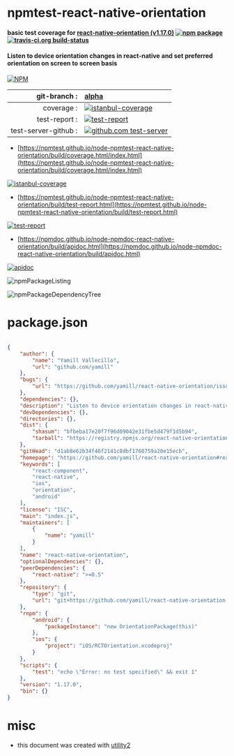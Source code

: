 # npmtest-react-native-orientation

#### basic test coverage for  [react-native-orientation (v1.17.0)](https://github.com/yamill/react-native-orientation#readme)  [![npm package](https://img.shields.io/npm/v/npmtest-react-native-orientation.svg?style=flat-square)](https://www.npmjs.org/package/npmtest-react-native-orientation) [![travis-ci.org build-status](https://api.travis-ci.org/npmtest/node-npmtest-react-native-orientation.svg)](https://travis-ci.org/npmtest/node-npmtest-react-native-orientation)

#### Listen to device orientation changes in react-native and set preferred orientation on screen to screen basis

[![NPM](https://nodei.co/npm/react-native-orientation.png?downloads=true&downloadRank=true&stars=true)](https://www.npmjs.com/package/react-native-orientation)

| git-branch : | [alpha](https://github.com/npmtest/node-npmtest-react-native-orientation/tree/alpha)|
|--:|:--|
| coverage : | [![istanbul-coverage](https://npmtest.github.io/node-npmtest-react-native-orientation/build/coverage.badge.svg)](https://npmtest.github.io/node-npmtest-react-native-orientation/build/coverage.html/index.html)|
| test-report : | [![test-report](https://npmtest.github.io/node-npmtest-react-native-orientation/build/test-report.badge.svg)](https://npmtest.github.io/node-npmtest-react-native-orientation/build/test-report.html)|
| test-server-github : | [![github.com test-server](https://npmtest.github.io/node-npmtest-react-native-orientation/GitHub-Mark-32px.png)](https://npmtest.github.io/node-npmtest-react-native-orientation/build/app/index.html) | | build-artifacts : | [![build-artifacts](https://npmtest.github.io/node-npmtest-react-native-orientation/glyphicons_144_folder_open.png)](https://github.com/npmtest/node-npmtest-react-native-orientation/tree/gh-pages/build)|

- [https://npmtest.github.io/node-npmtest-react-native-orientation/build/coverage.html/index.html](https://npmtest.github.io/node-npmtest-react-native-orientation/build/coverage.html/index.html)

[![istanbul-coverage](https://npmtest.github.io/node-npmtest-react-native-orientation/build/screenCapture.buildCi.browser.%252Ftmp%252Fbuild%252Fcoverage.lib.html.png)](https://npmtest.github.io/node-npmtest-react-native-orientation/build/coverage.html/index.html)

- [https://npmtest.github.io/node-npmtest-react-native-orientation/build/test-report.html](https://npmtest.github.io/node-npmtest-react-native-orientation/build/test-report.html)

[![test-report](https://npmtest.github.io/node-npmtest-react-native-orientation/build/screenCapture.buildCi.browser.%252Ftmp%252Fbuild%252Ftest-report.html.png)](https://npmtest.github.io/node-npmtest-react-native-orientation/build/test-report.html)

- [https://npmdoc.github.io/node-npmdoc-react-native-orientation/build/apidoc.html](https://npmdoc.github.io/node-npmdoc-react-native-orientation/build/apidoc.html)

[![apidoc](https://npmdoc.github.io/node-npmdoc-react-native-orientation/build/screenCapture.buildCi.browser.%252Ftmp%252Fbuild%252Fapidoc.html.png)](https://npmdoc.github.io/node-npmdoc-react-native-orientation/build/apidoc.html)

![npmPackageListing](https://npmtest.github.io/node-npmtest-react-native-orientation/build/screenCapture.npmPackageListing.svg)

![npmPackageDependencyTree](https://npmtest.github.io/node-npmtest-react-native-orientation/build/screenCapture.npmPackageDependencyTree.svg)



# package.json

```json

{
    "author": {
        "name": "Yamill Vallecillo",
        "url": "github.com/yamill"
    },
    "bugs": {
        "url": "https://github.com/yamill/react-native-orientation/issues"
    },
    "dependencies": {},
    "description": "Listen to device orientation changes in react-native and set preferred orientation on screen to screen basis",
    "devDependencies": {},
    "directories": {},
    "dist": {
        "shasum": "bfbeba17e20f7f96d09042e31fbe5d479f1d5b94",
        "tarball": "https://registry.npmjs.org/react-native-orientation/-/react-native-orientation-1.17.0.tgz"
    },
    "gitHead": "d1ab8e62b34f46f2141c8dbf1760759a20e15ecb",
    "homepage": "https://github.com/yamill/react-native-orientation#readme",
    "keywords": [
        "react-component",
        "react-native",
        "ios",
        "orientation",
        "android"
    ],
    "license": "ISC",
    "main": "index.js",
    "maintainers": [
        {
            "name": "yamill"
        }
    ],
    "name": "react-native-orientation",
    "optionalDependencies": {},
    "peerDependencies": {
        "react-native": ">=0.5"
    },
    "repository": {
        "type": "git",
        "url": "git+https://github.com/yamill/react-native-orientation.git"
    },
    "rnpm": {
        "android": {
            "packageInstance": "new OrientationPackage(this)"
        },
        "ios": {
            "project": "iOS/RCTOrientation.xcodeproj"
        }
    },
    "scripts": {
        "test": "echo \"Error: no test specified\" && exit 1"
    },
    "version": "1.17.0",
    "bin": {}
}
```



# misc
- this document was created with [utility2](https://github.com/kaizhu256/node-utility2)
